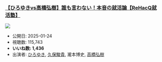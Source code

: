### [【ひろゆきvs高橋弘樹】誰も言わない！本音の就活論【ReHacQ就活塾】](https://www.youtube.com/watch?v=PTbg9QEhWlo)
[![](https://img.youtube.com/vi/PTbg9QEhWlo/sddefault.jpg)](https://www.youtube.com/watch?v=PTbg9QEhWlo)
-   公開日: 2025-01-24
-   視聴数: 115,743
-   **いいね数: 1,436**
-   出演者: [ひろゆき](/rehacq_fan/people/ひろゆき "wikilink"), [久保駿貴](/rehacq_fan/people/久保駿貴 "wikilink"), 瀧本博史, [高橋弘樹](/rehacq_fan/people/高橋弘樹 "wikilink")

